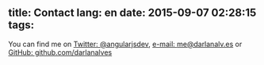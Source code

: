 title: Contact
lang: en
date: 2015-09-07 02:28:15
tags:
---

You can find me on [Twitter: @angularjsdev](twitter.com/angularjsdev), [e-mail: me@darlanalv.es](mailto:me@darlanalv.es) or [GitHub: github.com/darlanalves](github.com/darlanalves)